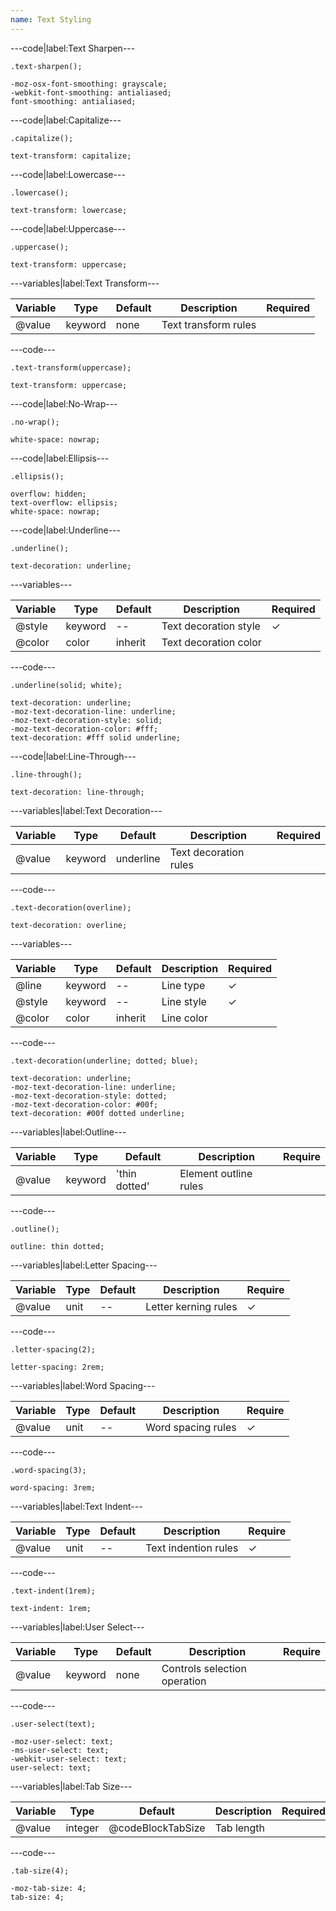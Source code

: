 ```yaml
---
name: Text Styling
---
```


---code|label:Text Sharpen---

```less
.text-sharpen();
```

```less
-moz-osx-font-smoothing: grayscale;
-webkit-font-smoothing: antialiased;
font-smoothing: antialiased;
```

---code|label:Capitalize---

```less
.capitalize();
```

```less
text-transform: capitalize;
```

---code|label:Lowercase---

```less
.lowercase();
```

```less
text-transform: lowercase;
```

---code|label:Uppercase---

```less
.uppercase();
```

```less
text-transform: uppercase;
```

---variables|label:Text Transform---

| Variable | Type | Default | Description | Required |
| -- | -- | -- | -- | -- |
| @value | keyword | none | Text transform rules ||

---code---

```less
.text-transform(uppercase);
```

```less
text-transform: uppercase;
```

---code|label:No-Wrap---

```less
.no-wrap();
```

```less
white-space: nowrap;
```

---code|label:Ellipsis---

```less
.ellipsis();
```

```less
overflow: hidden;
text-overflow: ellipsis;
white-space: nowrap;
```

---code|label:Underline---

```less
.underline();
```

```less
text-decoration: underline;
```

---variables---

| Variable | Type | Default | Description | Required |
| -- | -- | -- | -- | -- |
| @style | keyword | -- | Text decoration style | ✓ |
| @color | color | inherit | Text decoration color ||

---code---

```less
.underline(solid; white);
```

```less
text-decoration: underline;
-moz-text-decoration-line: underline;
-moz-text-decoration-style: solid;
-moz-text-decoration-color: #fff;
text-decoration: #fff solid underline;
```

---code|label:Line-Through---

```less
.line-through();
```

```less
text-decoration: line-through;
```

---variables|label:Text Decoration---

| Variable | Type | Default | Description | Required |
| -- | -- | -- | -- | -- |
| @value | keyword | underline | Text decoration rules ||

---code---

```less
.text-decoration(overline);
```

```less
text-decoration: overline;
```

---variables---

| Variable | Type | Default | Description | Required |
| -- | -- | -- | -- | -- |
| @line | keyword | -- | Line type | ✓ |
| @style | keyword | -- | Line style | ✓ |
| @color | color | inherit | Line color ||

---code---

```less
.text-decoration(underline; dotted; blue);
```

```less
text-decoration: underline;
-moz-text-decoration-line: underline;
-moz-text-decoration-style: dotted;
-moz-text-decoration-color: #00f;
text-decoration: #00f dotted underline;
```

---variables|label:Outline---

| Variable | Type | Default | Description | Require |
| -- | -- | -- | -- | -- |
| @value | keyword | 'thin dotted' | Element outline rules ||

---code---

```less
.outline();
```

```less
outline: thin dotted;
```

---variables|label:Letter Spacing---

| Variable | Type | Default | Description | Require |
| -- | -- | -- | -- | -- |
| @value | unit | -- | Letter kerning rules | ✓ |

---code---

```less
.letter-spacing(2);
```

```less
letter-spacing: 2rem;
```

---variables|label:Word Spacing---

| Variable | Type | Default | Description | Require |
| -- | -- | -- | -- | -- |
| @value | unit | -- | Word spacing rules | ✓ |

---code---

```less
.word-spacing(3);
```

```less
word-spacing: 3rem;
```

---variables|label:Text Indent---

| Variable | Type | Default | Description | Require |
| -- | -- | -- | -- | -- |
| @value | unit | -- | Text indention rules | ✓ |

---code---

```less
.text-indent(1rem);
```

```less
text-indent: 1rem;
```

---variables|label:User Select---

| Variable | Type | Default | Description | Require |
| -- | -- | -- | -- | -- |
| @value | keyword | none | Controls selection operation ||

---code---

```less
.user-select(text);
```

```less
-moz-user-select: text;
-ms-user-select: text;
-webkit-user-select: text;
user-select: text;
```

---variables|label:Tab Size---

| Variable | Type | Default | Description | Required |
| -- | -- | -- | -- | -- |
| @value | integer | @codeBlockTabSize | Tab length ||

---code---

```less
.tab-size(4);
```

```less
-moz-tab-size: 4;
tab-size: 4;
```